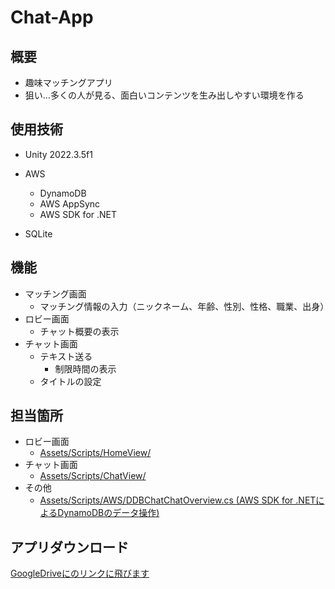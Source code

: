 # Chat-App
## 概要
- 趣味マッチングアプリ
- 狙い…多くの人が見る、面白いコンテンツを生み出しやすい環境を作る

## 使用技術
- Unity 2022.3.5f1

- AWS
  - DynamoDB
  - AWS AppSync
  - AWS SDK for .NET
  
- SQLite<br>
## 機能
- マッチング画面
  - マッチング情報の入力（ニックネーム、年齢、性別、性格、職業、出身）
- ロビー画面
  - チャット概要の表示
- チャット画面
  - テキスト送る
	- 制限時間の表示
  - タイトルの設定

## 担当箇所
- ロビー画面
  - [Assets/Scripts/HomeView/](https://github.com/mas282856/Chat-App/tree/main/Assets/Scripts/HomeView)
- チャット画面
  - [Assets/Scripts/ChatView/](https://github.com/mas282856/Chat-App/tree/main/Assets/Scripts/ChatView)
- その他
  - [Assets/Scripts/AWS/DDBChatChatOverview.cs (AWS SDK for .NETによるDynamoDBのデータ操作)](https://github.com/mas282856/Chat-App/tree/main/Assets/Scripts/SQLite)

## アプリダウンロード
[GoogleDriveにのリンクに飛びます](https://drive.google.com/drive/folders/1fk2AZoB4SAhjzGPJixJF9-jvGRpRthkY?usp=drive_link)
